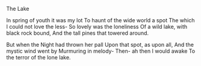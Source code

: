 The Lake

In spring of youth it was my lot
To haunt of the wide world a spot
The which I could not love the less-
So lovely was the loneliness
Of a wild lake, with black rock bound,
And the tall pines that towered around.

But when the Night had thrown her pall
Upon that spot, as upon all,
And the mystic wind went by
Murmuring in melody-
Then- ah then I would awake
To the terror of the lone lake.
